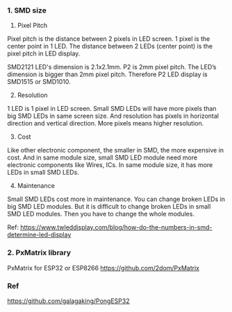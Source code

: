 
### 1. SMD size
1. Pixel Pitch

Pixel pitch is the distance between 2 pixels in LED screen. 1 pixel is the center point in 1 LED. The distance between 2 LEDs (center point) is the pixel pitch in LED display.

SMD2121 LED's dimension is 2.1x2.1mm. P2 is 2mm pixel pitch. The LED’s dimension is bigger than 2mm pixel pitch. Therefore P2 LED display is SMD1515 or SMD1010.

2. Resolution

1 LED is 1 pixel in LED screen. Small SMD LEDs will have more pixels than big SMD LEDs in same screen size. And resolution has pixels in horizontal direction and vertical direction. More pixels means higher resolution.

3. Cost

Like other electronic component, the smaller in SMD, the more expensive in cost. And in same module size, small SMD LED module need more electronic components like Wires, ICs. In same module size, it has more LEDs in small SMD LEDs.

4. Maintenance

Small SMD LEDs cost more in maintenance. You can change broken LEDs in big SMD LED modules. But it is difficult to change broken LEDs in small SMD LED modules. Then you have to change the whole modules.

Ref: https://www.twleddisplay.com/blog/how-do-the-numbers-in-smd-determine-led-display


### 2. PxMatrix library
PxMatrix for ESP32 or ESP8266
https://github.com/2dom/PxMatrix


### Ref
https://github.com/galagaking/PongESP32
